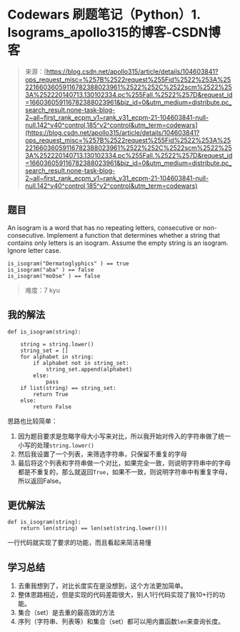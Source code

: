 <!--yml
category: codewars
date: 2022-08-13 11:41:43
-->

# Codewars 刷题笔记（Python）1\. Isograms_apollo315的博客-CSDN博客

> 来源：[https://blog.csdn.net/apollo315/article/details/104603841?ops_request_misc=%257B%2522request%255Fid%2522%253A%2522166036059116782388023961%2522%252C%2522scm%2522%253A%252220140713.130102334.pc%255Fall.%2522%257D&request_id=166036059116782388023961&biz_id=0&utm_medium=distribute.pc_search_result.none-task-blog-2~all~first_rank_ecpm_v1~rank_v31_ecpm-21-104603841-null-null.142^v40^control,185^v2^control&utm_term=codewars](https://blog.csdn.net/apollo315/article/details/104603841?ops_request_misc=%257B%2522request%255Fid%2522%253A%2522166036059116782388023961%2522%252C%2522scm%2522%253A%252220140713.130102334.pc%255Fall.%2522%257D&request_id=166036059116782388023961&biz_id=0&utm_medium=distribute.pc_search_result.none-task-blog-2~all~first_rank_ecpm_v1~rank_v31_ecpm-21-104603841-null-null.142^v40^control,185^v2^control&utm_term=codewars)

## 题目

An isogram is a word that has no repeating letters, consecutive or non-consecutive. Implement a function that determines whether a string that contains only letters is an isogram. Assume the empty string is an isogram. Ignore letter case.

```
is_isogram("Dermatoglyphics" ) == true
is_isogram("aba" ) == false
is_isogram("moOse" ) == false 
```

> 难度：7 kyu

## 我的解法

```
def is_isogram(string):

    string = string.lower()
    string_set = []
    for alphabet in string:
        if alphabet not in string_set:
            string_set.append(alphabet)
        else:
            pass
    if list(string) == string_set:
        return True
    else:
        return False 
```

思路也比较简单：

1.  因为题目要求是忽略字母大小写来对比，所以我开始对传入的字符串做了统一小写的处理`string.lower()`
2.  然后我设置了一个列表，来筛选字符串，只保留不重复的字母
3.  最后将这个列表和字符串做一个对比，如果完全一致，则说明字符串中的字母都是不重复的，那么就返回`True`，如果不一致，则说明字符串中有重复字母，所以返回False。

## 更优解法

```
def is_isogram(string):
    return len(string) == len(set(string.lower())) 
```

一行代码就实现了要求的功能，而且看起来简洁易懂

## 学习总结

1.  去重我想到了，对比长度实在是没想到，这个方法更加简单。
2.  整体思路相近，但是实现的代码差距很大，别人1行代码实现了我10+行的功能。
3.  集合（set）是去重的最高效的方法
4.  序列（字符串、列表等）和集合（set）都可以用内置函数`len`来查询长度。
